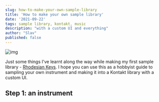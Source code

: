 ```yaml
---
slug: how-to-make-your-own-sample-library
title: 'How to make your own sample library'
date: '2021-09-22'
tags: sample library, kontakt, music
description: "with a custom UI and everything"
author: "Slav"
published: false
---
```


![img](post-media/how-to-make-your-own-sample-library/screenshot.jpg)

Just some things I've learnt along the way while making my first sample library - [Rhodesian Keys](/shop/rhodesian-keys). I hope you can use this as a hobbyist guide to sampling your own instrument and making it into a Kontakt library with a custom UI. 



## Step 1:  an instrument


